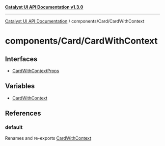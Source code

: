 [**Catalyst UI API Documentation v1.3.0**](../../../README.md)

---

[Catalyst UI API Documentation](../../../README.md) / components/Card/CardWithContext

# components/Card/CardWithContext

## Interfaces

- [CardWithContextProps](interfaces/CardWithContextProps.md)

## Variables

- [CardWithContext](variables/CardWithContext.md)

## References

### default

Renames and re-exports [CardWithContext](variables/CardWithContext.md)
